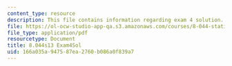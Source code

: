 ```yaml
---
content_type: resource
description: This file contains information regarding exam 4 solution.
file: https://ol-ocw-studio-app-qa.s3.amazonaws.com/courses/8-044-statistical-physics-i-spring-2013/166a035a947587ea2760b086a0f839a7_MIT8_044S14_exam4sol_03.pdf
file_type: application/pdf
resourcetype: Document
title: 8.044s13 Exam4Sol
uid: 166a035a-9475-87ea-2760-b086a0f839a7
---
```


